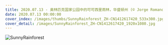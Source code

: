 ```yaml
---
title: 2020.07.13 - 奥林匹克国家公园中的可可西里雨林，华盛顿州 (© Jorge Romano/Offset by Shutterstock)
date: 2020.07.13 00:00:00
cover_index: /images/thumbs/SunnyRainforest_ZH-CN1412617420_533x300.jpg
cover_detail: /images/SunnyRainforest_ZH-CN1412617420_1920x1080.jpg
---
```


![SunnyRainforest](/images/SunnyRainforest_ZH-CN1412617420_1920x1080.jpg)

